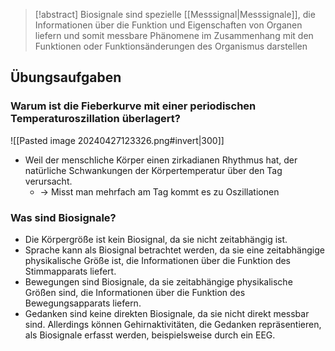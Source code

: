 > [!abstract] 
> Biosignale sind spezielle [[Messsignal|Messsignale]], die Informationen über die Funktion und Eigenschaften von Organen liefern und somit messbare Phänomene im Zusammenhang mit den Funktionen oder Funktionsänderungen des Organismus darstellen  

## Übungsaufgaben
### Warum ist die Fieberkurve mit einer periodischen Temperaturoszillation überlagert?
![[Pasted image 20240427123326.png#invert|300]]
- Weil der menschliche Körper einen zirkadianen Rhythmus hat, der natürliche Schwankungen der Körpertemperatur über den Tag verursacht.
	- -> Misst man mehrfach am Tag kommt es zu Oszillationen
### Was sind Biosignale?
- Die Körpergröße ist kein Biosignal, da sie nicht zeitabhängig ist.
- Sprache kann als Biosignal betrachtet werden, da sie eine zeitabhängige physikalische Größe ist, die Informationen über die Funktion des Stimmapparats liefert.
- Bewegungen sind Biosignale, da sie zeitabhängige physikalische Größen sind, die Informationen über die Funktion des Bewegungsapparats liefern.
- Gedanken sind keine direkten Biosignale, da sie nicht direkt messbar sind. Allerdings können Gehirnaktivitäten, die Gedanken repräsentieren, als Biosignale erfasst werden, beispielsweise durch ein EEG.